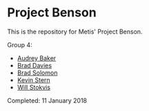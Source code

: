 # Project Benson

This is the repository for Metis' Project Benson.

Group 4:
- [Audrey Baker](https://github.com/audreyebaker)
- [Brad Davies](https://github.com/bhdavie)
- [Brad Solomon](https://github.com/bsolomon1124)
- [Kevin Stern](https://github.com/kstern31)
- [Will Stokvis](https://github.com/stokvis4)

Completed: 11 January 2018

